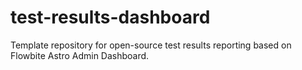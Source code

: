 # test-results-dashboard

Template repository for open-source test results reporting based on Flowbite Astro Admin Dashboard.
